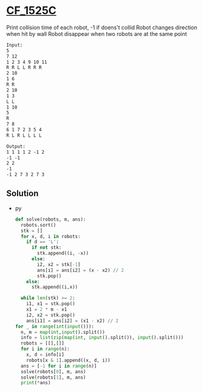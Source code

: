 # [CF_1525C](https://codeforces.com/contest/1525/C)

Print collision time of each robot, -1 if doens't collid
Robot changes direction when hit by wall
Robot disappear when two robots are at the same point

```txt
Input:
5
7 12
1 2 3 4 9 10 11
R R L L R R R
2 10
1 6
R R
2 10
1 3
L L
1 10
5
R
7 8
6 1 7 2 3 5 4
R L R L L L L

Output:
1 1 1 1 2 -1 2
-1 -1
2 2
-1
-1 2 7 3 2 7 3
```

## Solution

* py

  ```py
  def solve(robots, m, ans):
    robots.sort()
    stk = []
    for x, d, i in robots:
      if d == 'L':
        if not stk:
          stk.append((i, -x))
        else:
          i2, x2 = stk[-1]
          ans[i] = ans[i2] = (x - x2) // 2
          stk.pop()
      else:
        stk.append((i,x))

    while len(stk) >= 2:
      i1, x1 = stk.pop()
      x1 = 2 * m - x1
      i2, x2 = stk.pop()
      ans[i1] = ans[i2] = (x1 - x2) // 2
  for _ in range(int(input())):
    n, m = map(int,input().split())
    info = list(zip(map(int, input().split()), input().split()))
    robots = [[],[]]
    for i in range(n):
      x, d = info[i]
      robots[x & 1].append((x, d, i))
    ans = [-1 for i in range(n)]
    solve(robots[0], m, ans)
    solve(robots[1], m, ans)
    print(*ans)
  ```
